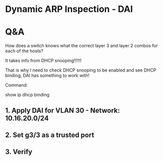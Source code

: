 # Dynamic ARP Inspection - DAI

# Q&A
How does a switch knows what the correct layer 3 and layer 2 combos for each of the hosts?

It takes info from DHCP snooping!!!!!!

That is why I need to check DHCP snooping to be enabled and see DHCP binding, DAI has something to work with!

Command:

show ip dhcp binding

## 1. Apply DAI for VLAN 30 - Network: 10.16.20.0/24

## 2. Set g3/3 as a trusted port

## 3. Verify

